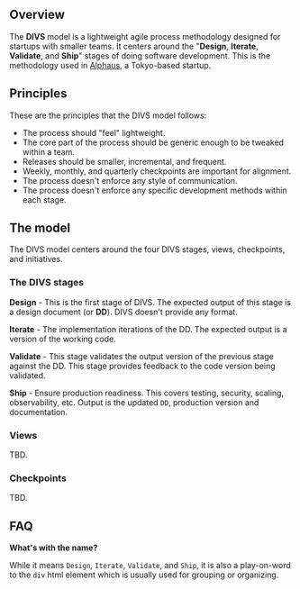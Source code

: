 ## Overview

The **DIVS** model is a lightweight agile process methodology designed for startups with smaller teams. It centers around the "**Design**, **Iterate**, **Validate**, and **Ship**" stages of doing software development. This is the methodology used in [Alphaus](https://www.linkedin.com/company/alphaus/), a Tokyo-based startup.

## Principles

These are the principles that the DIVS model follows:

* The process should "feel" lightweight.
* The core part of the process should be generic enough to be tweaked within a team.
* Releases should be smaller, incremental, and frequent.
* Weekly, monthly, and quarterly checkpoints are important for alignment.
* The process doesn't enforce any style of communication.
* The process doesn't enforce any specific development methods within each stage.

## The model

The DIVS model centers around the four DIVS stages, views, checkpoints, and initiatives.

### The DIVS stages

**Design** - This is the first stage of DIVS. The expected output of this stage is a design document (or **DD**). DIVS doesn't provide any format.

**Iterate** - The implementation iterations of the DD. The expected output is a version of the working code.

**Validate** - This stage validates the output version of the previous stage against the DD. This stage provides feedback to the code version being validated.

**Ship** - Ensure production readiness. This covers testing, security, scaling, observability, etc. Output is the updated `DD`, production version and documentation.

### Views

TBD.

### Checkpoints

TBD.

## FAQ

**What's with the name?**

While it means `Design`, `Iterate`, `Validate`, and `Ship`, it is also a play-on-word to the `div` html element which is usually used for grouping or organizing.
